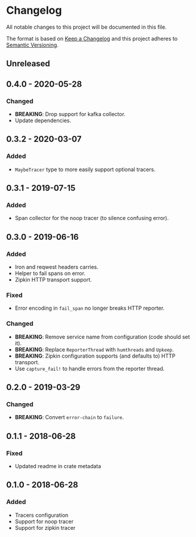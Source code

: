 # Changelog
All notable changes to this project will be documented in this file.

The format is based on [Keep a Changelog](http://keepachangelog.com/en/1.0.0/)
and this project adheres to [Semantic Versioning](http://semver.org/spec/v2.0.0.html).

## Unreleased

## 0.4.0 - 2020-05-28
### Changed
- **BREAKING**: Drop support for kafka collector.
- Update dependencies.

## 0.3.2 - 2020-03-07
### Added
- `MaybeTracer` type to more easily support optional tracers.

## 0.3.1 - 2019-07-15
### Added
- Span collector for the noop tracer (to silence confusing error).

## 0.3.0 - 2019-06-16
### Added
- Iron and reqwest headers carries.
- Helper to fail spans on error.
- Zipkin HTTP transport support.

### Fixed
- Error encoding in `fail_span` no longer breaks HTTP reporter.

### Changed
- **BREAKING**: Remove service name from configuration (code should set it).
- **BREAKING**: Replace `ReporterThread` with `humthreads` and `Upkeep`.
- **BREAKING**: Zipkin configuration supports (and defaults to) HTTP transport.
- Use `capture_fail!` to handle errors from the reporter thread.

## 0.2.0 - 2019-03-29
### Changed
- **BREAKING**: Convert `error-chain` to `failure`.

## 0.1.1 - 2018-06-28
### Fixed
- Updated readme in crate metadata

## 0.1.0 - 2018-06-28
### Added
- Tracers configuration
- Support for noop tracer
- Support for zipkin tracer
